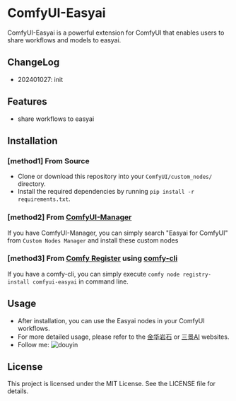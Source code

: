 # ComfyUI-Easyai
ComfyUI-Easyai is a powerful extension for ComfyUI that enables users to share workflows and models to easyai.

## ChangeLog
- 202401027: init

## Features
- share workflows to easyai

## Installation
### [method1] From Source
- Clone or download this repository into your `ComfyUI/custom_nodes/` directory.
- Install the required dependencies by running `pip install -r requirements.txt`.

### [method2] From [ComfyUI-Manager](https://github.com/ltdrdata/ComfyUI-Manager)
If you have ComfyUI-Manager, you can simply search "Easyai for ComfyUI" from `Custom Nodes Manager` and install these custom nodes 

### [method3] From [Comfy Register](https://registry.comfy.org/) using [comfy-cli](https://github.com/Comfy-Org/comfy-cli)
If you have a comfy-cli, you can simply execute `comfy node registry-install comfyui-easyai` in command line.

## Usage
- After installation, you can use the Easyai nodes in your ComfyUI workflows.
- For more detailed usage, please refer to the [金华岩石](https://jinhuayanshi.cn) or [三景AI](https://easyai.jinhuayanshi.cn) websites.
- Follow me: ![douyin](./docs/douyin.ping)

## License
This project is licensed under the MIT License. See the LICENSE file for details.